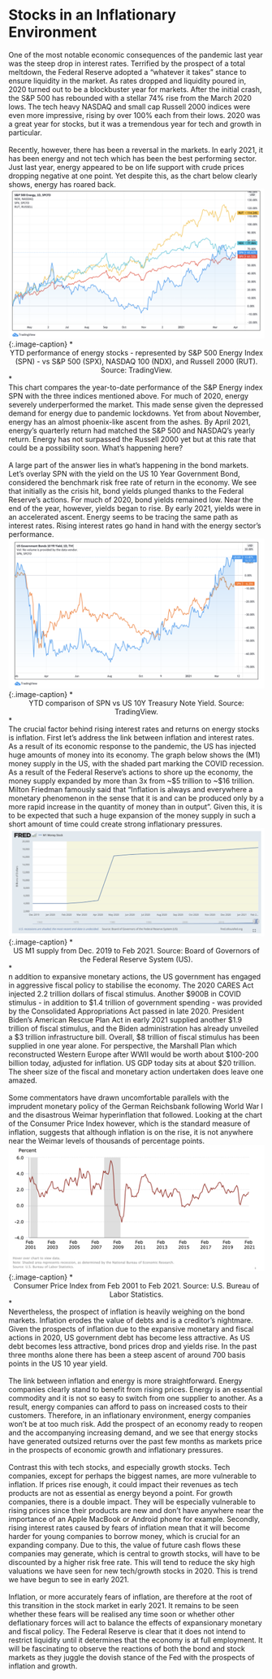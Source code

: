 # Stocks in an Inflationary Environment

<div class='straits'>
One of the most notable economic consequences of the pandemic last year was the steep drop in interest rates. Terrified by the prospect of a total meltdown, the Federal Reserve adopted a “whatever it takes” stance to ensure liquidity in the market. As rates dropped and liquidity poured in, 2020 turned out to be a blockbuster year for markets. After the initial crash, the S&P 500 has rebounded with a stellar 74% rise from the March 2020 lows. The tech heavy NASDAQ and small cap Russell 2000 indices were even more impressive, rising by over 100% each from their lows. 2020 was a great year for stocks, but it was a tremendous year for tech and growth in particular.
</div><br>

<div id="wheremoney" class='straits'>
Recently, however, there has been a reversal in the markets. In early 2021, it has been energy and not tech which has been the best performing sector. Just last year, energy appeared to be on life support with crude prices dropping negative at one point. Yet despite this, as the chart below
clearly shows, energy has roared back.
</div>
<div style="text-align:center"><img src="./Indices.png" /></div>
{:.image-caption}
*<center>YTD performance of energy stocks - represented by S&P 500 Energy Index (SPN) - vs S&P 500 (SPX), NASDAQ 100 (NDX), and Russell 2000 (RUT). Source: TradingView.</center>*

<div class='straits'>
This chart compares the year-to-date performance of the S&P Energy index SPN with the three indices mentioned above. For much of 2020, energy severely underperformed the market. This made sense given the depressed demand for energy due to pandemic lockdowns. Yet from about November, energy has an almost phoenix-like ascent from the ashes. By April 2021, energy’s quarterly return had matched the S&P 500 and NASDAQ’s yearly return. Energy has not surpassed the Russell 2000 yet but at this rate that could be a possibility soon. What’s happening here?
</div><br>
<div id="core" class='straits'>
A large part of the answer lies in what’s happening in the bond markets. Let’s overlay SPN with the yield on the US 10 Year Government Bond, considered the benchmark risk free rate of return in the economy. We see that initially as the crisis hit, bond yields plunged thanks to the Federal Reserve’s actions. For much of 2020, bond yields remained low. Near the end of the year, however, yields began to rise. By early 2021, yields were in an accelerated ascent. Energy seems to be tracing the same path as interest rates. Rising interest rates go hand in hand with the energy sector’s performance.
</div>
<div style="text-align:center"><img src="./EnergyVTRate.png" /></div>
{:.image-caption}
*<center>YTD comparison of SPN vs US 10Y Treasury Note Yield. Source: TradingView.</center>*

<div class='straits'>
The crucial factor behind rising interest rates and returns on energy stocks is inflation. First let’s address the link between inflation and interest rates. As a result of its economic response to the pandemic, the US has injected huge amounts of money into its economy. The graph below shows the (M1) money supply in the US, with the shaded part marking the COVID recession. As a result of the Federal Reserve’s actions to shore up the economy, the money supply expanded by more than 3x from ~$5 trillion to ~$16 trillion. Milton Friedman famously said that “Inflation is always and everywhere a monetary phenomenon in the sense that it is and can be produced only by a more rapid increase in the quantity of money than in output”.  Given this, it is to be expected that such a huge expansion of the money supply in such a short amount of time could create strong inflationary pressures.
</div>
<div style="text-align:center"><img src="./M1.png" /></div>
{:.image-caption}
*<center>US M1 supply from Dec. 2019 to Feb 2021. Source: Board of Governors of the Federal Reserve System (US).</center>*
<div class='straits'>
n addition to expansive monetary actions, the US government has engaged in aggressive fiscal policy to stabilise the economy. The 2020 CARES Act injected 2.2 trillion dollars of fiscal stimulus. Another $900B in COVID stimulus - in addition to $1.4 trillion of government spending - was provided by the Consolidated Appropriations Act passed in late 2020. President Biden’s American Rescue Plan Act in early 2021 supplied another $1.9 trillion of fiscal stimulus, and the Biden administration has already unveiled a $3 trillion infrastructure bill. Overall, $8 trillion of fiscal stimulus has been supplied in one year alone. For perspective, the Marshall Plan which reconstructed Western Europe after WWII would be worth about $100-200 billion today, adjusted for inflation. US GDP today sits at about $20 trillion. The sheer size of the fiscal and monetary action undertaken does leave one amazed.
</div><br>
<div class="straits">
Some commentators have drawn uncomfortable parallels with the imprudent monetary policy of the German Reichsbank following World War I and the disastrous Weimar hyperinflation that followed. Looking at the chart of the Consumer Price Index however, which is the standard measure of inflation, suggests that although inflation is on the rise, it is not anywhere near the Weimar levels of thousands of percentage points.  
</div>
<div style="text-align:center"><img src="./CPI.png" /></div>
{:.image-caption}
*<center>Consumer Price Index from Feb 2001 to Feb 2021. Source: U.S. Bureau of Labor Statistics.</center>*

<div class='straits'>
Nevertheless, the prospect of inflation is heavily weighing on the bond markets. Inflation erodes the value of debts and is a creditor’s nightmare. Given the prospects of inflation due to the expansive monetary and fiscal actions in 2020, US government debt has become less attractive. As US debt becomes less attractive, bond prices drop and yields rise. In the past three months alone there has been a steep ascent of around 700 basis points in the US 10 year yield.
</div><br>
<div class='straits'>
The link between inflation and energy is more straightforward. Energy companies clearly stand to benefit from rising prices. Energy is an essential commodity and it is not so easy to switch from one supplier to another. As a result, energy companies can afford to pass on increased costs to their customers. Therefore, in an inflationary environment, energy companies won’t be at too much risk. Add the prospect of an economy ready to reopen and the accompanying increasing demand, and we see that energy stocks have generated outsized returns over the past few months as markets price in the prospects of economic growth and inflationary pressures.
</div><br>
<div class='straits'>
Contrast this with tech stocks, and especially growth stocks. Tech companies, except for perhaps the biggest names, are more vulnerable to inflation. If prices rise enough, it could impact their revenues as tech products are not as essential as energy beyond a point. For growth companies, there is a double impact. They will be especially vulnerable to rising prices since their products are new and don’t have anywhere near the importance of an Apple MacBook or Android phone for example. Secondly, rising interest rates caused by fears of inflation mean that it will become harder for young companies to borrow money, which is crucial for an expanding company. Due to this, the value of future cash flows these companies may generate, which is central to growth stocks, will have to be discounted by a higher risk free rate. This will tend to reduce the sky high valuations we have seen for new tech/growth stocks in 2020. This is trend we have begun to see in early 2021.
</div><br>
<div class='straits'>
Inflation, or more accurately fears of inflation, are therefore at the root of this transition in the stock market in early 2021. It remains to be seen whether these fears will be realised any time soon or whether other deflationary forces will act to balance the effects of expansionary monetary and fiscal policy. The Federal Reserve is clear that it does not intend to restrict liquidity until it determines that the economy is at full employment. It will be fascinating to observe the reactions of both the bond and stock markets as they juggle the dovish stance of the Fed with the prospects of inflation and growth.
</div><br>
